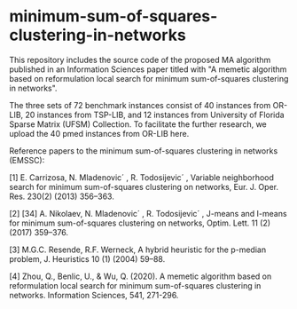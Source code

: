 # minimum-sum-of-squares-clustering-in-networks
This repository includes the source code of the proposed MA algorithm published in an Information Sciences paper titled with "A memetic algorithm based on reformulation local search for minimum sum-of-squares clustering in networks".

The three sets of 72 benchmark instances consist of 40 instances from OR-LIB, 20 instances from TSP-LIB, and 12 instances from University of Florida Sparse Matrix (UFSM) Collection. To facilitate the further research, we upload the 40 pmed instances from OR-LIB here.

Reference papers to the minimum sum-of-squares clustering in networks (EMSSC):

[1] E. Carrizosa, N. Mladenovic´ , R. Todosijevic´ , Variable neighborhood search for minimum sum-of-squares clustering on networks, Eur. J. Oper. Res. 230(2) (2013) 356–363.

[2] [34] A. Nikolaev, N. Mladenovic´ , R. Todosijevic´ , J-means and I-means for minimum sum-of-squares clustering on networks, Optim. Lett. 11 (2) (2017) 359–376.

[3] M.G.C. Resende, R.F. Werneck, A hybrid heuristic for the p-median problem, J. Heuristics 10 (1) (2004) 59–88.

[4] Zhou, Q., Benlic, U., & Wu, Q. (2020). A memetic algorithm based on reformulation local search for minimum sum-of-squares clustering in networks. Information Sciences, 541, 271-296.
